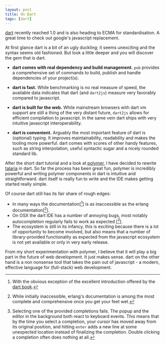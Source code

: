 ```yaml
---
layout: post
title: On Dart
tags: [dart]
---
```


[dart][4] recently reached 1.0 and is also heading to ECMA for standardisation. A great time to check out google's javascript replacement.

At first glance dart is a bit of an ugly duckling; it seems unexciting and the syntax seems old fashioned. But look a little deeper and you will discover the gem that is dart.

- **dart comes with real dependency and build management.** `pub` provides a comprehensive set of commands to build, publish and handle dependencies of your project(s).

- **dart is fast.** While benchmarking is no real measure of speed, the available data indicates that dart (and `dart2js`) measure very favorably compared to javascript.

- **dart is built for the web.** While mainstream browsers with dart vm support are still a thing of the very distant future, `dart2js` allows for efficient compilation to javascript. In the same vein dart ships with very intuitive javascript interoperability.

- **dart is convenient.** Arguably the most important feature of dart is (optional) typing. It improves maintainability, readability and makes the tooling more powerful. dart comes with scores of other handy features, such as string interpolation, useful syntactic sugar and a nicely rounded standard lib.

After the short dart tutorial and a look at [polymer][3], I have decided to rewrite [talaria][1] in dart. So far the process has been great fun, polymer is incredibly powerful and writing polymer components in dart is intuitive and straightforward. dart itself is really fun to write and the IDE makes getting started really simple.

Of course dart still has its fair share of rough edges: 

- In many ways the documentation[[^1]] is as inaccessible as the erlang documentation[[^2]]. 
- On OSX the dart IDE has a number of annoying bugs, most notably autocompletion regularly fails to work as expected [[^3]]. 
- The ecosystem is still in its infancy, this is exciting because there is a lot of opportunity to become involved, but also means that a number of library-provided functionality as expected from the javascript ecosystem is not yet available or only in very early release.

From my short experimentation with polymer, I believe that it will play a big part in the future of web development. It just makes sense. dart on the other hand is a non nonsense tool that takes the pain out of javascript - a modern, effective language for (full-stack) web development.

[^1]: With the obvious exception of the excellent introduction offered by the [dart book][5].
[^2]: While initially inaccessible, erlang's documentation is among the most complete and comprehensive once you get your feet wet.
[^3]: Selecting one of the provided completions fails. The popup and the editor in the background both react to keyboard events. This means that by the time you select a completion, your cursor has moved away from its original position, and hitting `enter` adds a new line at some unexpected location instead of finalizing the completion. Double clicking a completion often does nothing at all.

[1]: https://github.com/m2w/talaria
[2]: https://www.dartlang.org/polymer-dart/
[3]: http://polymer-project.org
[4]: https://dartlang.org
[5]: https://www.dartlang.org/docs/dart-up-and-running/